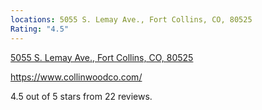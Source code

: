 ```yaml
---
locations: 5055 S. Lemay Ave., Fort Collins, CO, 80525
Rating: "4.5"
---
```

[5055 S. Lemay Ave., Fort Collins, CO, 80525](geo:40.517242100000004,-105.05908134999999)

https://www.collinwoodco.com/

 4.5 out of 5 stars from 22 reviews.